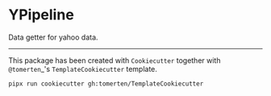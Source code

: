 YPipeline
==========================

Data getter for yahoo data.

----
This package has been created with `Cookiecutter` together with `@tomerten`_'s
`TemplateCookiecutter` template.

```bash
pipx run cookiecutter gh:tomerten/TemplateCookiecutter
```

